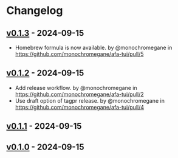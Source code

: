 # Changelog

## [v0.1.3](https://github.com/monochromegane/afa-tui/compare/v0.1.2...v0.1.3) - 2024-09-15
- Homebrew formula is now available. by @monochromegane in https://github.com/monochromegane/afa-tui/pull/5

## [v0.1.2](https://github.com/monochromegane/afa-tui/compare/v0.1.1...v0.1.2) - 2024-09-15
- Add release workflow. by @monochromegane in https://github.com/monochromegane/afa-tui/pull/2
- Use draft option of tagpr release. by @monochromegane in https://github.com/monochromegane/afa-tui/pull/4

## [v0.1.1](https://github.com/monochromegane/afa-tui/compare/v0.1.0...v0.1.1) - 2024-09-15

## [v0.1.0](https://github.com/monochromegane/afa-tui/commits/v0.1.0) - 2024-09-15
